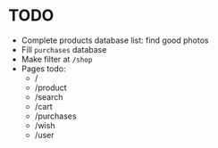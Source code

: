 # TODO

- Complete products database list: find good photos
- Fill `purchases` database
- Make filter at `/shop`
- Pages todo:
  - /
  - /product
  - /search
  - /cart
  - /purchases
  - /wish
  - /user